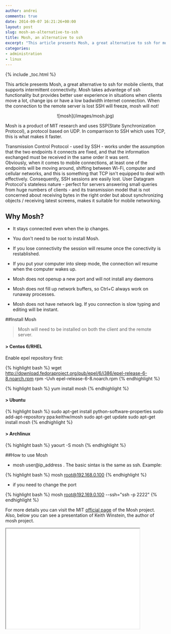 ```yaml
---
author: andrei
comments: true
date: 2014-09-07 16:21:26+00:00
layout: post
slug: mosh-an-alternative-to-ssh
title: Mosh, an alternative to ssh
excerpt: "This article presents Mosh, a great alternative to ssh for mobile clients, that supports intermittent connectivity."
categories:
- administration
- linux
---
```


{% include _toc.html %}

This article presents Mosh, a great alternative to ssh for mobile clients, that supports intermittent connectivity.
Mosh takes advantege of ssh functionality but provides better user experience in situations when clients move a lot, change ips or have a low badwidth internet connection. When the connection to the remote server is lost SSH will freeze, mosh will not!

<div style="text-align:center" markdown="1">
![mosh](/images/mosh.jpg)
</div>

Mosh is a product of MIT research and uses SSP(State Synchronization Protocol), a protocol based on UDP. In comparrison to SSH which uses TCP, this is what makes it faster.

Transmission Control Protocol - used by SSH - works under the assumption that the two endpoints it connects are fixed, and that the information exchanged must be received in the same order it was sent.  
Obviously, when it comes to mobile connections, at least one of the endpoints will be moving around, shifting between Wi-Fi, computer and cellular networks, and this is something that TCP isn't equipped to deal with effectively. Consequently, SSH sessions are easily lost.
User Datagram Protocol's stateless nature - perfect for servers answering small queries from huge numbers of clients - and its transmission model that is not concerned about receiving bytes in the right order but about synchronizing objects / receiving latest screens, makes it suitable for mobile networking.


## Why Mosh?

	
  * It stays connected even when the ip changes.

	
  * You don't need to be root to install Mosh.

	
  * If you lose connectivity the session will resume once the conectivity is restablished.

	
  * If you put your computer into sleep mode, the connection wil resume when the computer wakes up.

	
  * Mosh does not openup a new port and will not install any daemons

	
  * Mosh does not fill up network buffers, so Ctrl+C always work on runaway processes.

	
  * Mosh does not have network lag. If you connection is slow typing and editing will be instant.




##Install Mosh


 > Mosh will need to be installed on both the client and the remote server.


#### > Centos 6/RHEL


Enable epel repository first:

{% highlight bash %}
wget http://download.fedoraproject.org/pub/epel/6/i386/epel-release-6-8.noarch.rpm
rpm -Uvh epel-release-6-8.noarch.rpm
{% endhighlight %}

{% highlight bash %}
yum install mosh
{% endhighlight %}


#### > Ubuntu


{% highlight bash %}
sudo apt-get install python-software-properties
sudo add-apt-repository ppa:keithw/mosh
sudo apt-get update
sudo apt-get install mosh
{% endhighlight %}

#### > Archlinux

{% highlight bash %}
yaourt -S mosh
{% endhighlight %}

##How to use Mosh

  * mosh user@ip_address . The basic sintax is the same as ssh. Example:

{% highlight bash %}
mosh root@192.168.0.100
{% endhighlight %}

	
  * if you need to change the port


{% highlight bash %}
mosh root@192.169.0.100 --ssh="ssh -p 2222"
{% endhighlight %}

For more details you can visit the MIT [official page](https://mosh.mit.edu/) of the Mosh project. Also, below you can see a presentation of Keith Winstein, the author of mosh project.

<iframe width="420" height="315" src="//www.youtube.com/watch?v=XsIxNYl0oyU&feature=youtu.be" frameborder="10" allowfullscreen> </iframe>
